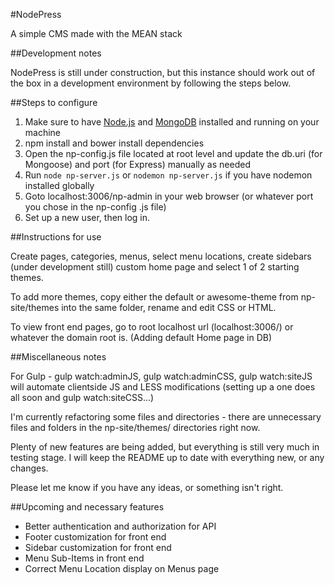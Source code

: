 #NodePress

A simple CMS made with the MEAN stack

##Development notes

NodePress is still under construction, but this instance should work out of the box in a 
development environment by following the steps below.

##Steps to configure

1. Make sure to have [Node.js](https://nodejs.org) and [MongoDB](https://www.mongodb.org/) installed and running on your 
machine
2. npm install and bower install dependencies
3. Open the np-config.js file located at root level and update the db.uri (for Mongoose) and port 
(for Express) manually as needed
4. Run ```node np-server.js``` or ```nodemon np-server.js``` if you have nodemon installed globally
5. Goto localhost:3006/np-admin in your web browser (or whatever port you chose in the np-config
.js file)
6. Set up a new user, then log in.

##Instructions for use

Create pages, categories, menus, select menu locations, create sidebars (under development still) 
custom home page and select 1 of 2 starting themes.

To add more themes, copy either the default or awesome-theme from np-site/themes into the same 
folder, rename and edit CSS or HTML.

To view front end pages, go to root localhost url (localhost:3006/) or whatever the domain root is.
(Adding default Home page in DB)

##Miscellaneous notes

For Gulp - gulp watch:adminJS, gulp watch:adminCSS, gulp watch:siteJS will automate 
clientside JS and LESS modifications (setting up a one does all soon and gulp watch:siteCSS...)

I'm currently refactoring some files and directories - there are unnecessary files and folders in
 the np-site/themes/ directories right now.

Plenty of new features are being added, but everything is still very much in testing stage. I 
will keep the README up to date with everything new, or any changes.

Please let me know if you have any ideas, or something isn't right.

##Upcoming and necessary features

* Better authentication and authorization for API
* Footer customization for front end
* Sidebar customization for front end
* Menu Sub-Items in front end
* Correct Menu Location display on Menus page